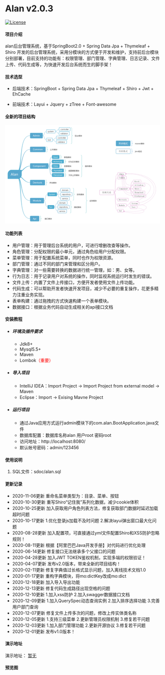 # Alan v2.0.3

[![License](https://img.shields.io/badge/License-Apache--2.0-blue.svg)](LICENSE) 

#### 项目介绍

alan后台管理系统，基于SpringBoot2.0 + Spring Data Jpa + Thymeleaf + Shiro 开发的后台管理系统，采用分模块的方式便于开发和维护，支持前后台模块分别部署，目前支持的功能有：权限管理、部门管理、字典管理、日志记录、文件上传、代码生成等，为快速开发后台系统而生的脚手架！

#### 技术选型

- 后端技术：SpringBoot + Spring Data Jpa + Thymeleaf + Shiro + Jwt + EhCache

- 前端技术：Layui + Jquery  + zTree + Font-awesome

#### 全新的项目结构

![项目结构图](sdoc/images/Alan结构图.png)

#### 功能列表

- 用户管理：用于管理后台系统的用户，可进行增删改查等操作。
- 角色管理：分配权限的最小单元，通过角色给用户分配权限。
- 菜单管理：用于配置系统菜单，同时也作为权限资源。
- 部门管理：通过不同的部门来管理和区分用户。
- 字典管理：对一些需要转换的数据进行统一管理，如：男、女等。
- 行为日志：用于记录用户对系统的操作，同时监视系统运行时发生的错误。
- 文件上传：内置了文件上传接口，方便开发者使用文件上传功能。
- 代码生成：可以帮助开发者快速开发项目，减少不必要的重复操作，花更多精力注重业务实现。
- 表单构建：通过拖拽的方式快速构建一个表单模块。
- 数据接口：根据业务代码自动生成相关的api接口文档

#### 安装教程

- ##### 环境及插件要求

   - Jdk8+
   - Mysql5.5+
   - Maven
   - Lombok<font color="red">（重要）</font>

- ##### 导入项目

   - IntelliJ IDEA：Import Project -> Import Project from external model -> Maven
   - Eclipse：Import -> Exising Mavne Project


- ##### 运行项目

  - 通过Java应用方式运行admin模块下的com.alan.BootApplication.java文件
  - 数据库配置：数据库名称alan   用户root    密码root
  - 访问地址：http://localhost:8080/
  - 默认帐号密码：admin/123456

#### 使用说明

1. SQL文件：sdoc/alan.sql

#### 更新记录
- 2020-11-06更新 重命名菜单类型为：目录、菜单、按钮
- 2020-10-30更新 重写Shiro“记住我”系列化数据，减少cookie体积
- 2020-10-25更新 加入获取用户角色列表方法，修复获取部门数据时延迟加载超时问题
- 2020-10-17更新 1.优化登录js加载不及时问题 2.解决layui弹出窗口最大化问题
- 2020-08-28更新 加入配置项，可直接通过yml文件配置Shiro和XSS防护忽略规则！
- 2020-08-11更新 根据【阿里巴巴Java开发手册】对代码进行优化处理
- 2020-06-14更新 修复接口无法继承多个父接口的问题
- 2020-04-28更新 加入JWT TOKEN鉴权机制，实现多端的权限验证！
- 2020-04-07更新 发布v2.0版本，带来全新的项目结构！
- 2020-02-11更新 修复字典值过长格式显示问题，加入离线技术文档1.0
- 2020-01-17更新 重构字典模块，将mo:dictKey改成mo:dict
- 2020-12-18更新 加入导入导出功能
- 2020-12-13更新 修复代码生成路径出现空格的问题
- 2020-12-10更新 1.加入xss防护 2.加入swagger数据接口文档
- 2020-12-09更新 1.加入QuerySpec动态查询实例 2.加入排序选择功能 3.完善用户部门查询
- 2020-12-07更新 修复文件上传多次的问题，修改上传实体类名称
- 2020-12-05更新 1.支持三级菜单 2.更新管理员权限机制 3.修复若干问题
- 2020-12-03更新 1.加入部门管理功能 2.更新开源协议 3.修复若干问题
- 2020-12-01更新 发布v1.0版本！

#### 演示地址
演示地址： [暂无]()

#### 预览图

